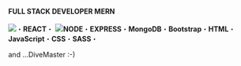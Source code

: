    <b>FULL STACK DEVELOPER MERN</b>
   <br><br>
<img src="https://img.icons8.com/office/80/null/react.png"/>&#x30FB;<b>REACT</b>&#x30FB;
<img src="https://user-images.githubusercontent.com/119612386/214430560-349e3aab-01a0-412d-9cd5-da8ccb5e313c.png"><b>NODE</b>&#x30FB;<b>EXPRESS</b>&#x30FB;<b>MongoDB</b>&#x30FB;<b>Bootstrap</b>&#x30FB;<b>HTML</b>&#x30FB;<b>JavaScript</b>&#x30FB;<b>CSS</b>&#x30FB;<b>SASS</b>&#x30FB;

   and ...DiveMaster :-)


